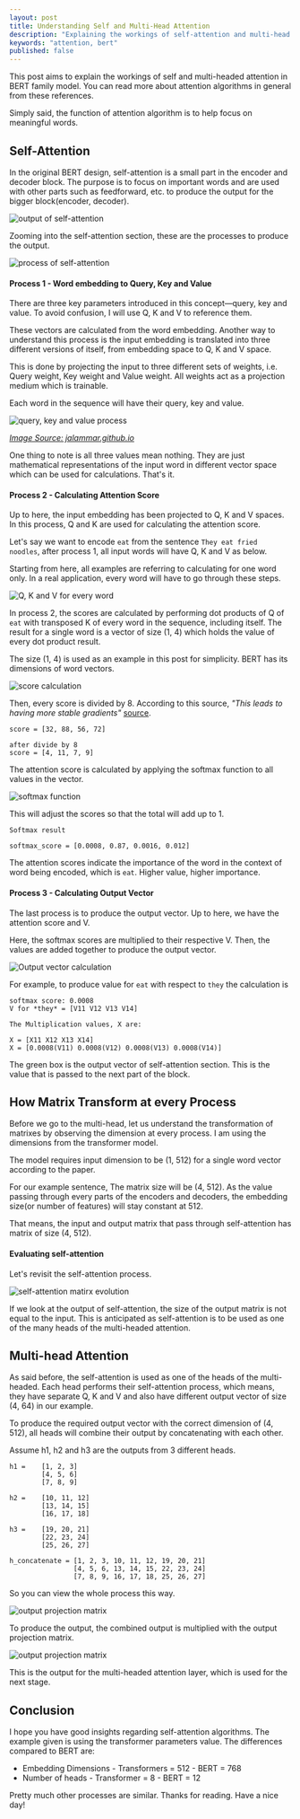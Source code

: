 ```yaml
---
layout: post
title: Understanding Self and Multi-Head Attention
description: "Explaining the workings of self-attention and multi-head attention"
keywords: "attention, bert"
published: false
---
```


This post aims to explain the workings of self and multi-headed attention in BERT family model. You can read more about attention algorithms in general from these references. 

Simply said, the function of attention algorithm is to help focus on meaningful words.

## Self-Attention

In the original BERT design, self-attention is a small part in the encoder and decoder block. The purpose is to focus on important words and are used with other parts such as feedforward, etc. to produce the output for the bigger block(encoder, decoder).

![output of self-attention](/assets/images/self-attention-input-output.png)

Zooming into the self-attention section, these are the processes to produce the output.

![process of self-attention](/assets/images/self-attention-process.png)

#### Process 1 - Word embedding to Query, Key and Value

There are three key parameters introduced in this concept—query, key and value. To avoid confusion, I will use Q, K and V to reference them.

These vectors are calculated from the word embedding. Another way to understand this process is the input embedding is translated into three different versions of itself, from embedding space to Q, K and V space.

This is done by projecting the input to three different sets of weights, i.e. Query weight, Key weight and Value weight. All weights act as a projection medium which is trainable. 

Each word in the sequence will have their query, key and value. 

![query, key and value process](/assets/images/transformer_self_attention_vec.png)

[*Image Source: jalammar.github.io*](https://jalammar.github.io/illustrated-transformer/)

One thing to note is all three values mean nothing. They are just mathematical representations of the input word in different vector space which can be used for calculations. That's it.  

#### Process 2 - Calculating Attention Score

Up to here, the input embedding has been projected to Q, K and V spaces. In this process, Q and K are used for calculating the attention score. 

Let's say we want to encode ```eat``` from the sentence ```They eat fried noodles```, after process 1, all input words will have Q, K and V as below.

Starting from here, all examples are referring to calculating for one word only. In a real application, every word will have to go through these steps.

![Q, K and V for every word](/assets/images/qkv_result.png)

In process 2, the scores are calculated by performing dot products of Q of ```eat``` with transposed K of every word in the sequence, including itself. The result for a single word is a vector of size (1, 4) which holds the value of every dot product result.

The size (1, 4) is used as an example in this post for simplicity. BERT has its dimensions of word vectors. 

![score calculation](/assets/images/score_calculation.png)

Then, every score is divided by 8. According to this source, *"This leads to having more stable gradients"* [source](https://jalammar.github.io/illustrated-transformer/). 

```
score = [32, 88, 56, 72]

after divide by 8
score = [4, 11, 7, 9]
```
The attention score is calculated by applying the softmax function to all values in the vector.

![softmax function](/assets/images/softmax_function.png)

This will adjust the scores so that the total will add up to 1.

```
Softmax result

softmax_score = [0.0008, 0.87, 0.0016, 0.012]

```
The attention scores indicate the importance of the word in the context of word being encoded, which is ```eat```. Higher value, higher importance.

#### Process 3 - Calculating Output Vector

The last process is to produce the output vector. Up to here, we have the attention score and V. 

Here, the softmax scores are multiplied to their respective V. Then, the values are added together to produce the output vector. 

![Output vector calculation](/assets/images/attention_score.png)

For example, to produce value for ```eat``` with respect to ```they``` the calculation is

```
softmax score: 0.0008
V for *they* = [V11 V12 V13 V14]

The Multiplication values, X are:

X = [X11 X12 X13 X14]
X = [0.0008(V11) 0.0008(V12) 0.0008(V13) 0.0008(V14)]
```

The green box is the output vector of self-attention section. This is the value that is passed to the next part of the block.

## How Matrix Transform at every Process

Before we go to the multi-head, let us understand the transformation of matrixes by observing the dimension at every process. I am using the dimensions from the transformer model.

The model requires input dimension to be (1, 512) for a single word vector according to the paper. 

For our example sentence, The matrix size will be (4, 512). As the value passing through every parts of the encoders and decoders, the embedding size(or number of features) will stay constant at 512.

That means, the input and output matrix that pass through self-attention has matrix of size (4, 512).

#### Evaluating self-attention

Let's revisit the self-attention process.

![self-attention matirx evolution](/assets/images/self-attention-evolution.png)

If we look at the output of self-attention, the size of the output matrix is not equal to the input. This is anticipated as self-attention is to be used as one of the many heads of the multi-headed attention.

## Multi-head Attention

As said before, the self-attention is used as one of the heads of the multi-headed. Each head performs their self-attention process, which means, they have separate Q, K and V and also have different output vector of size (4, 64) in our example.

To produce the required output vector with the correct dimension of (4, 512), all heads will combine their output by concatenating with each other.

Assume h1, h2 and h3 are the outputs from 3 different heads.

```
h1 =    [1, 2, 3]    
        [4, 5, 6]
        [7, 8, 9]

h2 =    [10, 11, 12]
        [13, 14, 15]
        [16, 17, 18]

h3 =    [19, 20, 21]
        [22, 23, 24]
        [25, 26, 27]

h_concatenate = [1, 2, 3, 10, 11, 12, 19, 20, 21]    
                [4, 5, 6, 13, 14, 15, 22, 23, 24]
                [7, 8, 9, 16, 17, 18, 25, 26, 27]
```

So you can view the whole process this way.

![output projection matrix](/assets/images/multi-head-evolution.png)

To produce the output, the combined output is multiplied with the output projection matrix.

![output projection matrix](/assets/images/output-projection-matrix.png)

This is the output for the multi-headed attention layer, which is used for the next stage.

## Conclusion

I hope you have good insights regarding self-attention algorithms. The example given is using the transformer parameters value. The differences compared to BERT are:

- Embedding Dimensions
        - Transformers = 512
        - BERT = 768
- Number of heads
        - Transformer = 8
        - BERT = 12

Pretty much other processes are similar. Thanks for reading. Have a nice day!
